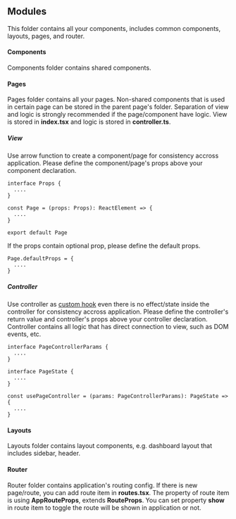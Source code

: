 ## Modules

This folder contains all your components, includes common components, layouts, pages, and router.

#### Components

Components folder contains shared components.

#### Pages

Pages folder contains all your pages. Non-shared components that is used in certain page can be stored in the parent page's folder.
Separation of view and logic is strongly recommended if the page/component have logic. View is stored in **index.tsx** and logic is stored in **controller.ts**.

##### View

Use arrow function to create a component/page for consistency accross application. Please define the component/page's props above your component declaration.

```
interface Props {
  ....
}

const Page = (props: Props): ReactElement => {
  ....
}

export default Page
```

If the props contain optional prop, please define the default props.

```
Page.defaultProps = {
  ....
}
```

##### Controller

Use controller as [custom hook](https://reactjs.org/docs/hooks-custom.html) even there is no effect/state inside the controller for consistency accross application.
Please define the controller's return value and controller's props above your controller declaration.
Controller contains all logic that has direct connection to view, such as DOM events, etc.

```
interface PageControllerParams {
  ....
}

interface PageState {
  ....
}

const usePageController = (params: PageControllerParams): PageState => {
  ....
}
```

#### Layouts

Layouts folder contains layout components, e.g. dashboard layout that includes sidebar, header.

#### Router

Router folder contains application's routing config. If there is new page/route, you can add route item in **routes.tsx**. The property of route item is using **AppRouteProps**, extends **RouteProps**. You can set property **show** in route item to toggle the route will be shown in application or not.
